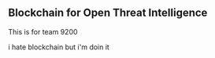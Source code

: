 ## Blockchain for Open Threat Intelligence

This is for team 9200

i hate blockchain but i'm doin it
